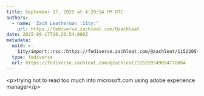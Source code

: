 ```yaml
---
title: September 17, 2025 at 4:20:54 PM UTC
authors:
  - name: 'Zach Leatherman :11ty:'
    url: https://fediverse.zachleat.com/@zachleat
date: 2025-09-17T16:20:54.000Z
metadata:
  uuid: >-
    11ty/import::rss::https://fediverse.zachleat.com/@zachleat/115220549094778804
  type: fediverse
  url: https://fediverse.zachleat.com/@zachleat/115220549094778804
---
```

\<p>trying not to read too much into microsoft.com using adobe experience manager\</p>